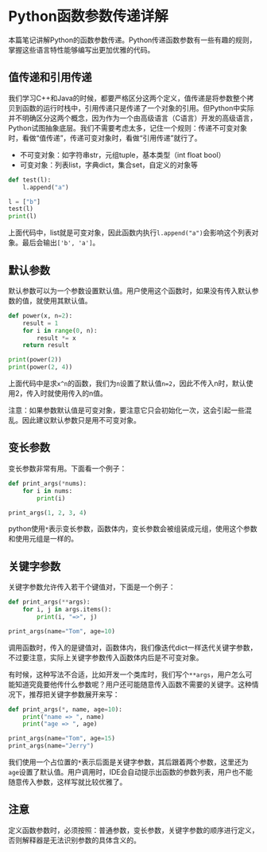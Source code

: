 # Python函数参数传递详解

本篇笔记讲解Python的函数参数传递。Python传递函数参数有一些有趣的规则，掌握这些语言特性能够编写出更加优雅的代码。

## 值传递和引用传递

我们学习C++和Java的时候，都要严格区分这两个定义，值传递是将参数整个拷贝到函数的运行时栈中，引用传递只是传递了一个对象的引用。但Python中实际并不明确区分这两个概念，因为作为一个由高级语言（C语言）开发的高级语言，Python试图抽象底层。我们不需要考虑太多，记住一个规则：传递不可变对象时，看做“值传递”，传递可变对象时，看做“引用传递”就行了。

* 不可变对象：如字符串str，元组tuple，基本类型（int float bool）
* 可变对象：列表list，字典dict，集合set，自定义的对象等

```python
def test(l):
	l.append("a")

l = ["b"]
test(l)
print(l)
```

上面代码中，list就是可变对象，因此函数内执行`l.append("a")`会影响这个列表对象。最后会输出`['b', 'a']`。

## 默认参数

默认参数可以为一个参数设置默认值。用户使用这个函数时，如果没有传入默认参数的值，就使用其默认值。

```python
def power(x, n=2):
	result = 1
	for i in range(0, n):
		result *= x
	return result

print(power(2))
print(power(2, 4))
```

上面代码中是求`x^n`的函数，我们为`n`设置了默认值`n=2`，因此不传入n时，默认使用2，传入时就使用传入的n值。

注意：如果参数默认值是可变对象，要注意它只会初始化一次，这会引起一些混乱。因此建议默认参数只是用不可变对象。

## 变长参数

变长参数非常有用。下面看一个例子：

```python
def print_args(*nums):
	for i in nums:
		print(i)

print_args(1, 2, 3, 4)
```

python使用`*`表示变长参数，函数体内，变长参数会被组装成元组，使用这个参数和使用元组是一样的。

## 关键字参数

关键字参数允许传入若干个键值对，下面是一个例子：

```python
def print_args(**args):
	for i, j in args.items():
		print(i, "=>", j)

print_args(name="Tom", age=10)
```

调用函数时，传入的是键值对，函数体内，我们像迭代dict一样迭代关键字参数，不过要注意，实际上关键字参数传入函数体内后是不可变对象。

有时候，这种写法不合适，比如开发一个类库时，我们写个`**args`，用户怎么可能知道究竟要他传什么参数呢？用户还可能随意传入函数不需要的关键字。这种情况下，推荐把关键字参数展开来写：

```python
def print_args(*, name, age=10):
	print("name => ", name)
	print("age => ", age)

print_args(name="Tom", age=15)
print_args(name="Jerry")
```

我们使用一个占位置的`*`表示后面是关键字参数，其后跟着两个参数，这里还为`age`设置了默认值。用户调用时，IDE会自动提示出函数的参数列表，用户也不能随意传入参数，这样写就比较优雅了。

## 注意

定义函数参数时，必须按照：普通参数，变长参数，关键字参数的顺序进行定义，否则解释器是无法识别参数的具体含义的。
